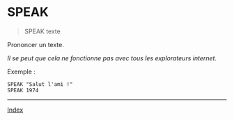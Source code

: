 # SPEAK

> SPEAK texte

Prononcer un texte.

_Il se peut que cela ne fonctionne pas avec tous les explorateurs internet._

Exemple :

```
SPEAK "Salut l'ami !"
SPEAK 1974
```

----

[Index](index)
